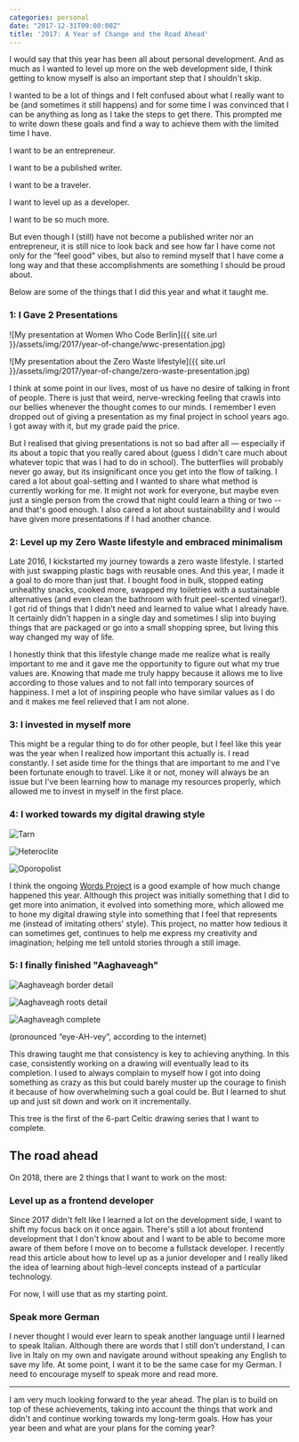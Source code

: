 ```yaml
---
categories: personal
date: "2017-12-31T09:00:00Z"
title: '2017: A Year of Change and the Road Ahead'
---
```


I would say that this year has been all about personal development. And as much as I wanted to level up more on the web development side, I think getting to know myself is also an important step that I shouldn't skip.

I wanted to be a lot of things and I felt confused about what I really want to be (and sometimes it still happens) and for some time I was convinced that I can be anything as long as I take the steps to get there. This prompted me to write down these goals and find a way to achieve them with the limited time I have.

I want to be an entrepreneur.

I want to be a published writer.

I want to be a traveler.

I want to level up as a developer.

I want to be so much more.

But even though I (still) have not become a published writer nor an entrepreneur, it is still nice to look back and see how far I have come not only for the “feel good” vibes, but also to remind myself that I have come a long way and that these accomplishments are something I should be proud about.

Below are some of the things that I did this year and what it taught me.

### 1: I Gave 2 Presentations

![My presentation at Women Who Code Berlin]({{ site.url }}/assets/img/2017/year-of-change/wwc-presentation.jpg)

![My presentation about the Zero Waste lifestyle]({{ site.url }}/assets/img/2017/year-of-change/zero-waste-presentation.jpg)

I think at some point in our lives, most of us have no desire of talking in front of people. There is just that weird, nerve-wrecking feeling that crawls into our bellies whenever the thought comes to our minds. I remember I even dropped out of giving a presentation as my final project in school years ago. I got away with it, but my grade paid the price.

But I realised that giving presentations is not so bad after all — especially if its about a topic that you really cared about (guess I didn't care much about whatever topic that was I had to do in school). The butterflies will probably never go away, but its insignificant once you get into the flow of talking. I cared a lot about goal-setting and I wanted to share what method is currently working for me. It might not work for everyone, but maybe even just a single person from the crowd that night could learn a thing or two -- and that's good enough. I also cared a lot about sustainability and I would have given more presentations if I had another chance.

### 2: Level up my Zero Waste lifestyle and embraced minimalism
Late 2016, I kickstarted my journey towards a zero waste lifestyle. I started with just swapping plastic bags with reusable ones. And this year, I made it a goal to do more than just that. I bought food in bulk, stopped eating unhealthy snacks, cooked more, swapped my toiletries with a sustainable alternatives (and even clean the bathroom with fruit peel-scented vinegar!). I got rid of things that I didn’t need and learned to value what I already have. It certainly didn’t happen in a single day and sometimes I slip into buying things that are packaged or go into a small shopping spree, but living this way changed my way of life.

I honestly think that this lifestyle change made me realize what is really important to me and it gave me the opportunity to figure out what my true values are. Knowing that made me truly happy because it allows me to live according to those values and to not fall into temporary sources of happiness. I met a lot of inspiring people who have similar values as I do and it makes me feel relieved that I am not alone.

### 3: I invested in myself more
This might be a regular thing to do for other people, but I feel like this year was the year when I realized how important this actually is. I read constantly. I set aside time for the things that are important to me and I've been fortunate enough to travel. Like it or not, money will always be an issue but I've been learning how to manage my resources properly, which allowed me to invest in myself in the first place.

### 4: I worked towards my digital drawing style

![Tarn]({{site.url}}/assets/img/2017/year-of-change/tarn.png)

![Heteroclite]({{site.url}}/assets/img/2017/year-of-change/heteroclite.png)

![Oporopolist]({{site.url}}/assets/img/2017/year-of-change/oporopolist.png)

I think the ongoing [Words Project](https://charisseysabel.github.io/the-words-project/#/) is a good example of how much change happened this year. Although this project was initially something that I did to get more into animation, it evolved into something more, which allowed me to hone my digital drawing style into something that I feel that represents me (instead of imitating others' style). This project, no matter how tedious it can sometimes get, continues to help me express my creativity and imagination; helping me tell untold stories through a still image.

### 5: I finally finished "Aaghaveagh"

![Aaghaveagh border detail]({{site.url}}/assets/img/2017/year-of-change/aaghaveagh-border-detail.jpg)

![Aaghaveagh roots detail]({{site.url}}/assets/img/2017/year-of-change/aaghaveagh-roots-detail.jpg)

![Aaghaveagh complete]({{site.url}}/assets/img/2017/year-of-change/aaghaveagh-complete.jpg)

(pronounced “eye-AH-vey”, according to the internet)

This drawing taught me that consistency is key to achieving anything. In this case, consistently working on a drawing will eventually lead to its completion. I used to always complain to myself how I got into doing something as crazy as this but could barely muster up the courage to finish it because of how overwhelming such a goal could be. But I learned to shut up and just sit down and work on it incrementally.

This tree is the first of the 6-part Celtic drawing series that I want to complete.


## The road ahead
On 2018, there are 2 things that I want to work on the most:

### Level up as a frontend developer
Since 2017 didn't felt like I learned a lot on the development side, I want to shift my focus back on it once again. There's still a lot about frontend development that I don't know about and I want to be able to become more aware of them before I move on to become a fullstack developer. I recently read this article about how to level up as a junior developer and I really liked the idea of learning about high-level concepts instead of a particular technology.

For now, I will use that as my starting point.

### Speak more German
I never thought I would ever learn to speak another language until I learned to speak Italian. Although there are words that I still don't understand, I can live in Italy on my own and navigate around without speaking any English to save my life. At some point, I want it to be the same case for my German. I need to encourage myself to speak more and read more.

***

I am very much looking forward to the year ahead. The plan is to build on top of these achievements, taking into account the things that work and didn't and continue working towards my long-term goals.
How has your year been and what are your plans for the coming year?
